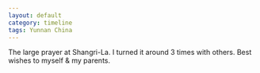 ```yaml
---
layout: default
category: timeline
tags: Yunnan China
---
```


The large prayer at Shangri-La. I turned it around 3 times with others. Best wishes to myself & my parents.

<img src="{{ site_url }}/img/posts/2013-03-21-01.jpg" alt="">
<img src="{{ site_url }}/img/posts/2013-03-21-02.jpg" alt="">

